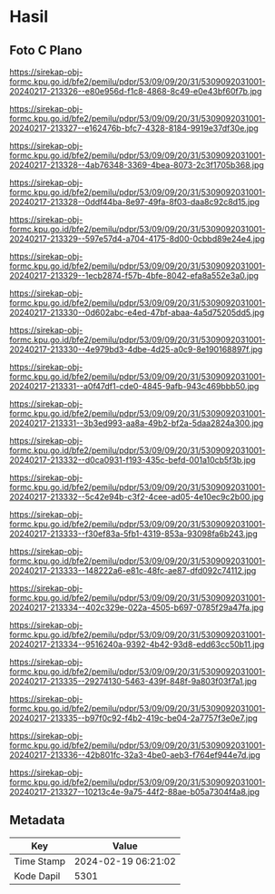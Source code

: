 # Hasil

## Foto C Plano

https://sirekap-obj-formc.kpu.go.id/bfe2/pemilu/pdpr/53/09/09/20/31/5309092031001-20240217-213326--e80e956d-f1c8-4868-8c49-e0e43bf60f7b.jpg

https://sirekap-obj-formc.kpu.go.id/bfe2/pemilu/pdpr/53/09/09/20/31/5309092031001-20240217-213327--e162476b-bfc7-4328-8184-9919e37df30e.jpg

https://sirekap-obj-formc.kpu.go.id/bfe2/pemilu/pdpr/53/09/09/20/31/5309092031001-20240217-213328--4ab76348-3369-4bea-8073-2c3f1705b368.jpg

https://sirekap-obj-formc.kpu.go.id/bfe2/pemilu/pdpr/53/09/09/20/31/5309092031001-20240217-213328--0ddf44ba-8e97-49fa-8f03-daa8c92c8d15.jpg

https://sirekap-obj-formc.kpu.go.id/bfe2/pemilu/pdpr/53/09/09/20/31/5309092031001-20240217-213329--597e57d4-a704-4175-8d00-0cbbd89e24e4.jpg

https://sirekap-obj-formc.kpu.go.id/bfe2/pemilu/pdpr/53/09/09/20/31/5309092031001-20240217-213329--1ecb2874-f57b-4bfe-8042-efa8a552e3a0.jpg

https://sirekap-obj-formc.kpu.go.id/bfe2/pemilu/pdpr/53/09/09/20/31/5309092031001-20240217-213330--0d602abc-e4ed-47bf-abaa-4a5d75205dd5.jpg

https://sirekap-obj-formc.kpu.go.id/bfe2/pemilu/pdpr/53/09/09/20/31/5309092031001-20240217-213330--4e979bd3-4dbe-4d25-a0c9-8e190168897f.jpg

https://sirekap-obj-formc.kpu.go.id/bfe2/pemilu/pdpr/53/09/09/20/31/5309092031001-20240217-213331--a0f47df1-cde0-4845-9afb-943c469bbb50.jpg

https://sirekap-obj-formc.kpu.go.id/bfe2/pemilu/pdpr/53/09/09/20/31/5309092031001-20240217-213331--3b3ed993-aa8a-49b2-bf2a-5daa2824a300.jpg

https://sirekap-obj-formc.kpu.go.id/bfe2/pemilu/pdpr/53/09/09/20/31/5309092031001-20240217-213332--d0ca0931-f193-435c-befd-001a10cb5f3b.jpg

https://sirekap-obj-formc.kpu.go.id/bfe2/pemilu/pdpr/53/09/09/20/31/5309092031001-20240217-213332--5c42e94b-c3f2-4cee-ad05-4e10ec9c2b00.jpg

https://sirekap-obj-formc.kpu.go.id/bfe2/pemilu/pdpr/53/09/09/20/31/5309092031001-20240217-213333--f30ef83a-5fb1-4319-853a-93098fa6b243.jpg

https://sirekap-obj-formc.kpu.go.id/bfe2/pemilu/pdpr/53/09/09/20/31/5309092031001-20240217-213333--148222a6-e81c-48fc-ae87-dfd092c74112.jpg

https://sirekap-obj-formc.kpu.go.id/bfe2/pemilu/pdpr/53/09/09/20/31/5309092031001-20240217-213334--402c329e-022a-4505-b697-0785f29a47fa.jpg

https://sirekap-obj-formc.kpu.go.id/bfe2/pemilu/pdpr/53/09/09/20/31/5309092031001-20240217-213334--9516240a-9392-4b42-93d8-edd63cc50b11.jpg

https://sirekap-obj-formc.kpu.go.id/bfe2/pemilu/pdpr/53/09/09/20/31/5309092031001-20240217-213335--29274130-5463-439f-848f-9a803f03f7a1.jpg

https://sirekap-obj-formc.kpu.go.id/bfe2/pemilu/pdpr/53/09/09/20/31/5309092031001-20240217-213335--b97f0c92-f4b2-419c-be04-2a7757f3e0e7.jpg

https://sirekap-obj-formc.kpu.go.id/bfe2/pemilu/pdpr/53/09/09/20/31/5309092031001-20240217-213336--42b801fc-32a3-4be0-aeb3-f764ef944e7d.jpg

https://sirekap-obj-formc.kpu.go.id/bfe2/pemilu/pdpr/53/09/09/20/31/5309092031001-20240217-213327--10213c4e-9a75-44f2-88ae-b05a7304f4a8.jpg


## Metadata

| Key        | Value               |
| ---------- | ------------------- |
| Time Stamp | 2024-02-19 06:21:02 |
| Kode Dapil | 5301                |



